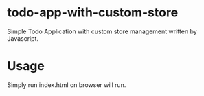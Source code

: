 # todo-app-with-custom-store
Simple Todo Application with custom store management written by Javascript.

# Usage
Simply run index.html on browser will run.

